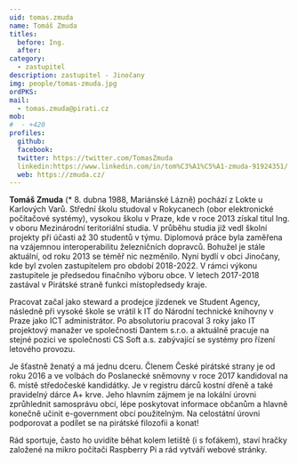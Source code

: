 ```yaml
---
uid: tomas.zmuda
name: Tomáš Zmuda
titles:
  before: Ing. 
  after:
category:
  - zastupitel
description: zastupitel - Jinočany
img: people/tomas-zmuda.jpg
ordPKS:
mail:
  - tomas.zmuda@pirati.cz
mob:
#  - +420 
profiles:
  github:
  facebook:
  twitter: https://twitter.com/TomasZmuda
  linkedin:https://www.linkedin.com/in/tom%C3%A1%C5%A1-zmuda-91924351/
  web: https://zmuda.cz/
---
```


**Tomáš Zmuda** (* 8. dubna 1988, Mariánské Lázně) pochází z Lokte u Karlových Varů. Střední školu studoval v Rokycanech (obor elektronické počítačové systémy), vysokou školu v Praze, kde v roce 2013 získal titul Ing. v oboru Mezinárodní teritoriální studia. V průběhu studia již vedl školní projekty při účasti až 30 studentů v týmu. Diplomová práce byla zaměřena na vzájemnou interoperabilitu železničních dopravců. Bohužel je stále aktuální, od roku 2013 se téměř nic nezměnilo. Nyní bydlí v obci Jinočany, kde byl zvolen zastupitelem pro období 2018-2022. V rámci výkonu zastupitele je předsedou finačního výboru obce. V letech 2017-2018 zastával v Pirátské straně funkci místopředsedy kraje. 

Pracovat začal jako steward a prodejce jízdenek ve Student Agency, následně při vysoké škole se vrátil k IT do Národní technické knihovny v Praze jako ICT administrátor. Po absolutoriu pracoval 3 roky jako IT projektový manažer ve společnosti Dantem s.r.o. a aktuálně pracuje na stejné pozici ve společnosti CS Soft a.s. zabývající se systémy pro řízení letového provozu.

Je šťastně ženatý a má jednu dceru. Členem České pirátské strany je od roku 2016 a ve volbách do Poslanecké sněmovny v roce 2017 kandidoval na 6. místě středočeské kandidátky. Je v registru dárců kostní dřeně a také pravidelný dárce A+ krve. Jeho hlavním zájmem je na lokální úrovni zprůhlednit samosprávu obcí, lépe poskytovat informace občanům a hlavně konečně učinit e-government obcí použitelným. Na celostátní úrovni podporovat a podílet se na pirátské filozofii a konat!

Rád sportuje, často ho uvidíte běhat kolem letiště (i s foťákem), staví hračky založené na mikro počítači Raspberry Pi a rád vytváří webové stránky.

